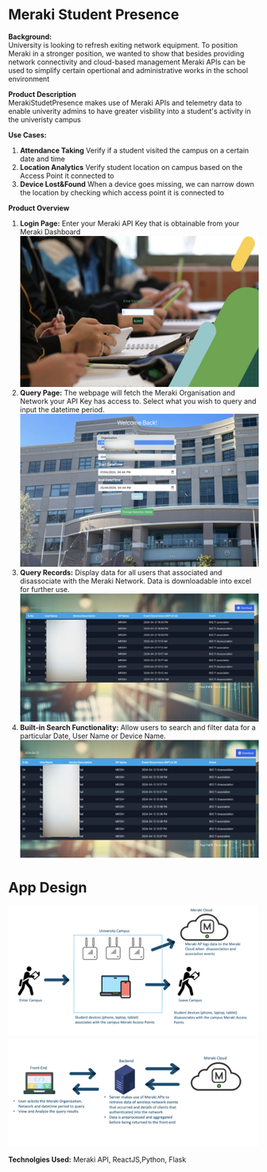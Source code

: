 # Meraki Student Presence

**Background:** <br/> University is looking to refresh exiting network equipment. To position Meraki in a stronger position, we wanted to show that besides providing network connectivity and cloud-based management
Meraki APIs can be used to simplify certain opertional and administrative works in the school environment 
<br/>

**Product Description** <br/>
MerakiStudetPresence makes use of Meraki APIs and telemetry data to enable univerity admins to have greater visbility into a student's activity in the univeristy campus <br/>

**Use Cases:** 
1. **Attendance Taking** Verify if a student visited the campus on a certain date and time
2. **Location Analytics** Verify student location on campus based on the Access Point it connected to
3. **Device Lost&Found** When a device goes missing, we can narrow down the location by checking which access point it is connected to

**Product Overview**<br/>
1. **Login Page:<space>** Enter your Meraki API Key that is obtainable from your Meraki Dashboard <br/>
![App Interface Diagram](https://github.com/jiajiacisco/MerakiStudentPresence/blob/main/images/p3.png)
3. **Query Page:<space>** The webpage will fetch the Meraki Organisation and Network your API Key has access to. Select what you wish to query and input the datetime period. <br/>
![App Interface Diagram](https://github.com/jiajiacisco/MerakiStudentPresence/blob/main/images/p4.png)
4. **Query Records:<space>** Display data for all users that associated and disassociate with the Meraki Network. Data is downloadable into excel for further use. <br/>
![App Interface Diagram](https://github.com/jiajiacisco/MerakiStudentPresence/blob/main/images/p5.png)
5. **Built-in Search Functionality:<space>** Allow users to search and filter data for a particular Date, User Name or Device Name. <br/>
![App Interface Diagram](https://github.com/jiajiacisco/MerakiStudentPresence/blob/main/images/p6.png)

# App Design <br />
![Overall Block Diagram](https://github.com/jiajiacisco/MerakiStudentPresence/blob/main/images/p1.png)
![Overall Block Diagram](https://github.com/jiajiacisco/MerakiStudentPresence/blob/main/images/p2.png)

**Technolgies Used:** 
Meraki API, ReactJS,Python, Flask




